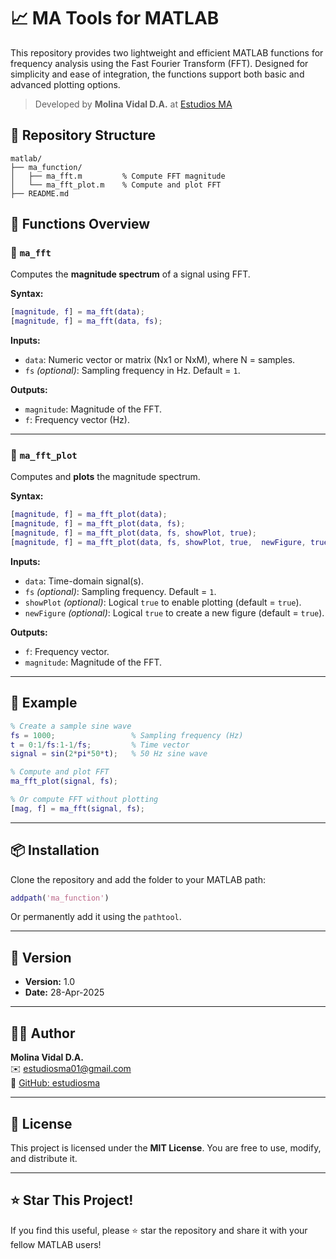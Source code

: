 # 📈 MA Tools for MATLAB

This repository provides two lightweight and efficient MATLAB functions for frequency analysis using the Fast Fourier Transform (FFT). Designed for simplicity and ease of integration, the functions support both basic and advanced plotting options.  
> Developed by **Molina Vidal D.A.** at [Estudios MA](https://github.com/estudiosma)

## 📁 Repository Structure

```
matlab/
├── ma_function/
│   ├── ma_fft.m         % Compute FFT magnitude
│   └── ma_fft_plot.m    % Compute and plot FFT
├── README.md
```

## 🚀 Functions Overview

### 🔹 `ma_fft`

Computes the **magnitude spectrum** of a signal using FFT.

**Syntax:**
```matlab
[magnitude, f] = ma_fft(data);
[magnitude, f] = ma_fft(data, fs);
```

**Inputs:**
- `data`: Numeric vector or matrix (Nx1 or NxM), where N = samples.
- `fs` *(optional)*: Sampling frequency in Hz. Default = `1`.

**Outputs:**
- `magnitude`: Magnitude of the FFT.
- `f`: Frequency vector (Hz).

---

### 🔹 `ma_fft_plot`

Computes and **plots** the magnitude spectrum.

**Syntax:**
```matlab
[magnitude, f] = ma_fft_plot(data);
[magnitude, f] = ma_fft_plot(data, fs);
[magnitude, f] = ma_fft_plot(data, fs, showPlot, true);
[magnitude, f] = ma_fft_plot(data, fs, showPlot, true,  newFigure, true);
```

**Inputs:**
- `data`: Time-domain signal(s).
- `fs` *(optional)*: Sampling frequency. Default = `1`.
- `showPlot` *(optional)*: Logical `true` to enable plotting (default = `true`).
- `newFigure` *(optional)*: Logical `true` to create a new figure (default = `true`).

**Outputs:**
- `f`: Frequency vector.
- `magnitude`: Magnitude of the FFT.

---

## 📌 Example

```matlab
% Create a sample sine wave
fs = 1000;                 % Sampling frequency (Hz)
t = 0:1/fs:1-1/fs;         % Time vector
signal = sin(2*pi*50*t);   % 50 Hz sine wave

% Compute and plot FFT
ma_fft_plot(signal, fs);

% Or compute FFT without plotting
[mag, f] = ma_fft(signal, fs);
```

---

## 📦 Installation

Clone the repository and add the folder to your MATLAB path:
```matlab
addpath('ma_function')
```
Or permanently add it using the `pathtool`.

---

## 📄 Version

- **Version:** 1.0  
- **Date:** 28-Apr-2025

---

## 👨‍💻 Author

**Molina Vidal D.A.**  
✉️ estudiosma01@gmail.com  
🔗 [GitHub: estudiosma](https://github.com/estudiosma)

---

## 📝 License

This project is licensed under the **MIT License**. You are free to use, modify, and distribute it.

---

## ⭐ Star This Project!

If you find this useful, please ⭐ star the repository and share it with your fellow MATLAB users!
